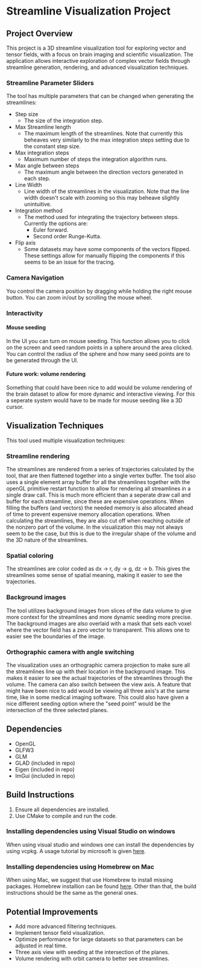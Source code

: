 # Streamline Visualization Project

## Project Overview
This project is a 3D streamline visualization tool for exploring vector and tensor fields, with a focus on brain imaging and scientific visualization. The application allows interactive exploration of complex vector fields through streamline generation, rendering, and advanced visualization techniques.

### Streamline Parameter Sliders
The tool has multiple parameters that can be changed when generating the streamlines:
- Step size
  - The size of the integration step.
- Max Streamline length
  - The maximum length of the streamlines. Note that currently this beheaves very similarly to the max integration steps setting due to the constant step size.
- Max integration steps
  - Maximum number of steps the integration algorithm runs.
- Max angle between steps
  - The maximum angle between the direction vectors generated in each step.
- Line Width
  - Line width of the streamlines in the visualization. Note that the line width doesn't scale with zooming so this may beheave slightly unintuitive.
- Integration method
  - The method used for integrating the trajectory between steps. Currently the options are:
    - Euler forward.
    - Second order Runge-Kutta.
- Flip axis
  - Some datasets may have some components of the vectors flipped. These settings allow for manually flipping the components if this seems to be an issue for the tracing.


### Camera Navigation
You control the camera position by dragging while holding the right mouse button.
You can zoom in/out by scrolling the mouse wheel.

### Interactivity

#### Mouse seeding
In the UI you can turn on mouse seeding. This function allows you to click on the screen and seed random points in a sphere around the area clicked. You can control the radius of the sphere and how many seed points are to be generated through the UI.

#### Future work: volume rendering
Something that could have been nice to add would be volume rendering of the brain dataset to allow for more dynamic and interactive viewing. For this a seperate system would have to be made for mouse seeding like a 3D cursor.

## Visualization Techniques
This tool used multiple visualization techniques:

### Streamline rendering
The streamlines are rendered from a series of trajectories calculated by the tool, that are then flattened together into a single vertex buffer. The tool also uses a single element array buffer for all the streamlines together with the openGL primitive restart function to allow for rendering all streamlines in a single draw call. This is much more efficient than a seperate draw call and buffer for each streamline, since these are expensive operations. When filling the buffers (and vectors) the needed memory is also allocated ahead of time to prevent expensive memory allocation operations.
When calculating the streamlines, they are also cut off when reaching outside of the nonzero part of the volume. In the visualization this may not always seem to be the case, but this is due to the irregular shape of the volume and the 3D nature of the streamlines.

### Spatial coloring
The streamlines are color coded as dx -> r, dy -> g, dz -> b. This gives the streamlines some sense of spatial meaning, making it easier to see the trajectories.

### Background images
The tool utilizes background images from slices of the data volume to give more context for the streamlines and more dynamic seeding more precise.
The background images are also overlaid with a mask that sets each voxel where the vector field has a zero vector to transparent. This allows one to easier see the boundaries of the image.

### Orthographic camera with angle switching
The visualization uses an orthographic camera projection to make sure all the streamlines line up with their location in the background image. This makes it easier to see the actual trajectories of the streamlines through the volume. The camera can also switch between the view axis. 
A feature that might have been nice to add would be viewing all three axis's at the same time, like in some medical imaging software. This could also have given a nice different seeding option where the "seed point" would be the intersection of the three selected planes.

## Dependencies
- OpenGL
- GLFW3
- GLM
- GLAD (included in repo)
- Eigen (included in repo)
- ImGui (included in repo)

## Build Instructions
1. Ensure all dependencies are installed.
2. Use CMake to compile and run the code.

### Installing dependencies using Visual Studio on windows
When using visual studio and windows one can install the dependencies by using vcpkg. A usage tutorial by microsoft is given [here](https://learn.microsoft.com/en-us/vcpkg/get_started/get-started-vs?pivots=shell-powershell).

### Installing dependencies using Homebrew on Mac
When using Mac, we suggest that use Homebrew to install missing packages. Homebrew installion can be found [here](https://brew.sh/).
Other than that, the build instructions should be the same as the general ones.

## Potential Improvements
- Add more advanced filtering techniques.
- Implement tensor field visualization.
- Optimize performance for large datasets so that parameters can be adjusted in real time.
- Three axis view with seeding at the intersection of the planes.
- Volume rendering with orbit camera to better see streamlines.
